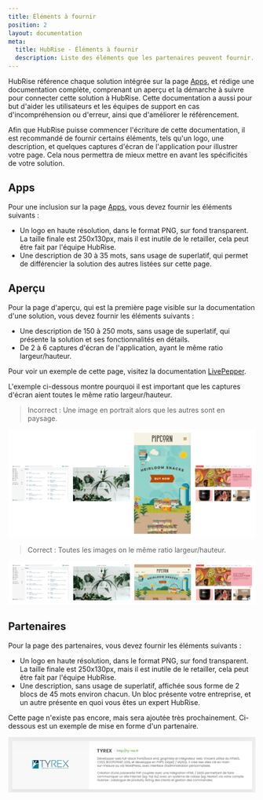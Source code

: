 ```yaml
---
title: Éléments à fournir
position: 2
layout: documentation
meta:
  title: HubRise - Éléments à fournir
  description: Liste des éléments que les partenaires peuvent fournir.
---
```


HubRise référence chaque solution intégrée sur la page [Apps](/apps), et rédige une documentation complète, comprenant un aperçu et la démarche à suivre pour connecter cette solution à HubRise. Cette documentation a aussi pour but d'aider les utilisateurs et les équipes de support en cas d'incompréhension ou d'erreur, ainsi que d'améliorer le référencement.

Afin que HubRise puisse commencer l'écriture de cette documentation, il est recommandé de fournir certains éléments, tels qu'un logo, une description, et quelques captures d'écran de l'application pour illustrer votre page. Cela nous permettra de mieux mettre en avant les spécificités de votre solution.

## Apps

Pour une inclusion sur la page [Apps](/apps), vous devez fournir les éléments suivants :

- Un logo en haute résolution, dans le format PNG, sur fond transparent. La taille finale est 250x130px, mais il est inutile de le retailler, cela peut être fait par l'équipe HubRise.
- Une description de 30 à 35 mots, sans usage de superlatif, qui permet de différencier la solution des autres listées sur cette page.

## Aperçu

Pour la page d'aperçu, qui est la première page visible sur la documentation d'une solution, vous devez fournir les éléments suivants :

- Une description de 150 à 250 mots, sans usage de superlatif, qui présente la solution et ses fonctionnalités en détails.
- De 2 à 6 captures d'écran de l'application, ayant le même ratio largeur/hauteur.

Pour voir un exemple de cette page, visitez la documentation [LivePepper](/apps/livepepper).

L'exemple ci-dessous montre pourquoi il est important que les captures d'écran aient toutes le même ratio largeur/hauteur.

> Incorrect : Une image en portrait alors que les autres sont en paysage.

![Incorrecte présentation des images](../images/009-fr-apercu-images-incorrect.png)

> Correct : Toutes les images on le même ratio largeur/hauteur.

![Correcte présentation des images](../images/010-fr-apercu-images-correct.png)

## Partenaires

Pour la page des partenaires, vous devez fournir les éléments suivants :

- Un logo en haute résolution, dans le format PNG, sur fond transparent. La taille finale est 250x130px, mais il est inutile de le retailler, cela peut être fait par l'équipe HubRise.
- Une description, sans usage de superlatif, affichée sous forme de 2 blocs de 45 mots environ chacun. Un bloc présente votre entreprise, et un autre présente en quoi vous êtes un expert HubRise.

Cette page n'existe pas encore, mais sera ajoutée très prochainement. Ci-dessous est un exemple de mise en forme d'un partenaire.

![Exemple de description d'un partenaire](../images/008-fr-partenaire-exemple-description.png)